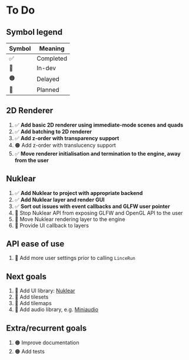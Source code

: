 # To Do

## Symbol legend
| Symbol | Meaning |
| ------ | ------- |
|   ✅   | Completed |
|   💛   | In-dev    |
|   🟠   | Delayed   |
|   🔷   | Planned   |


## 2D Renderer
1. ✅ **Add basic 2D renderer using immediate-mode scenes and quads**
2. ✅ **Add batching to 2D renderer**
3. ✅ **Add z-order with transparency support**
4. 🟠 Add z-order with translucency support
5. ✅ **Move renderer initialisation and termination to the engine, away from the user**

## Nuklear
1. ✅ **Add Nuklear to project with appropriate backend**
2. ✅ **Add Nuklear layer and render GUI**
3. ✅ **Sort out issues with event callbacks and GLFW user pointer**
4. 💛 Stop Nuklear API from exposing GLFW and OpenGL API to the user
5. 💛 Move Nuklear rendering layer to the engine
6. 🔷 Provide UI callback to layers

## API ease of use
1. 🔷 Add more user settings prior to calling `LinceRun`

## Next goals
1. 💛 Add UI library: [Nuklear](https://github.com/Immediate-Mode-UI/Nuklear/)
2. 🔷 Add tilesets
3. 🔷 Add tilemaps
4. 🔷 Add audio library, e.g. [Miniaudio](https://github.com/mackron/miniaudio)

## Extra/recurrent goals
1. 🟠 Improve documentation
2. 🟠 Add tests

